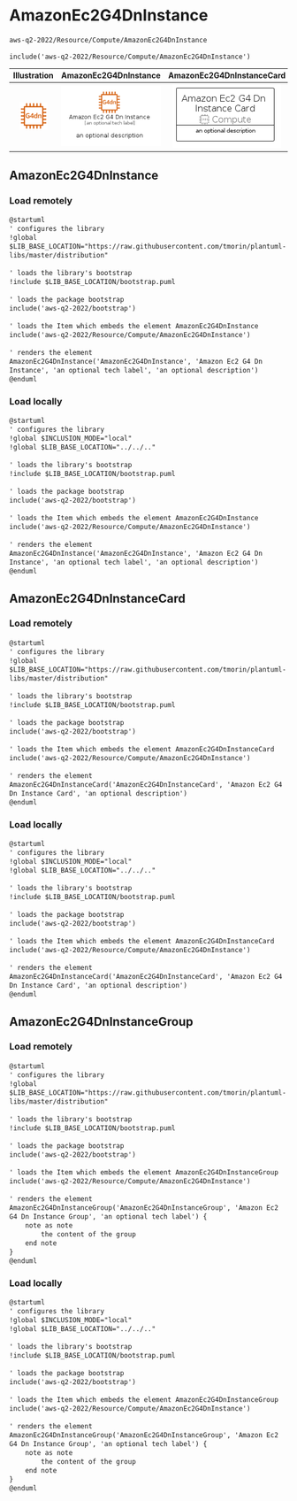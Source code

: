 # AmazonEc2G4DnInstance


```text
aws-q2-2022/Resource/Compute/AmazonEc2G4DnInstance
```

```text
include('aws-q2-2022/Resource/Compute/AmazonEc2G4DnInstance')
```



| Illustration | AmazonEc2G4DnInstance | AmazonEc2G4DnInstanceCard | AmazonEc2G4DnInstanceGroup |
| :---: | :---: | :---: | :---: |
| ![illustration for Illustration](../../../aws-q2-2022/Resource/Compute/AmazonEc2G4DnInstance.png) | ![illustration for AmazonEc2G4DnInstance](../../../aws-q2-2022/Resource/Compute/AmazonEc2G4DnInstance.Local.png) | ![illustration for AmazonEc2G4DnInstanceCard](../../../aws-q2-2022/Resource/Compute/AmazonEc2G4DnInstanceCard.Local.png) | ![illustration for AmazonEc2G4DnInstanceGroup](../../../aws-q2-2022/Resource/Compute/AmazonEc2G4DnInstanceGroup.Local.png) |




## AmazonEc2G4DnInstance

### Load remotely
```plantuml
@startuml
' configures the library
!global $LIB_BASE_LOCATION="https://raw.githubusercontent.com/tmorin/plantuml-libs/master/distribution"

' loads the library's bootstrap
!include $LIB_BASE_LOCATION/bootstrap.puml

' loads the package bootstrap
include('aws-q2-2022/bootstrap')

' loads the Item which embeds the element AmazonEc2G4DnInstance
include('aws-q2-2022/Resource/Compute/AmazonEc2G4DnInstance')

' renders the element
AmazonEc2G4DnInstance('AmazonEc2G4DnInstance', 'Amazon Ec2 G4 Dn Instance', 'an optional tech label', 'an optional description')
@enduml
```

### Load locally
```plantuml
@startuml
' configures the library
!global $INCLUSION_MODE="local"
!global $LIB_BASE_LOCATION="../../.."

' loads the library's bootstrap
!include $LIB_BASE_LOCATION/bootstrap.puml

' loads the package bootstrap
include('aws-q2-2022/bootstrap')

' loads the Item which embeds the element AmazonEc2G4DnInstance
include('aws-q2-2022/Resource/Compute/AmazonEc2G4DnInstance')

' renders the element
AmazonEc2G4DnInstance('AmazonEc2G4DnInstance', 'Amazon Ec2 G4 Dn Instance', 'an optional tech label', 'an optional description')
@enduml
```

## AmazonEc2G4DnInstanceCard

### Load remotely
```plantuml
@startuml
' configures the library
!global $LIB_BASE_LOCATION="https://raw.githubusercontent.com/tmorin/plantuml-libs/master/distribution"

' loads the library's bootstrap
!include $LIB_BASE_LOCATION/bootstrap.puml

' loads the package bootstrap
include('aws-q2-2022/bootstrap')

' loads the Item which embeds the element AmazonEc2G4DnInstanceCard
include('aws-q2-2022/Resource/Compute/AmazonEc2G4DnInstance')

' renders the element
AmazonEc2G4DnInstanceCard('AmazonEc2G4DnInstanceCard', 'Amazon Ec2 G4 Dn Instance Card', 'an optional description')
@enduml
```

### Load locally
```plantuml
@startuml
' configures the library
!global $INCLUSION_MODE="local"
!global $LIB_BASE_LOCATION="../../.."

' loads the library's bootstrap
!include $LIB_BASE_LOCATION/bootstrap.puml

' loads the package bootstrap
include('aws-q2-2022/bootstrap')

' loads the Item which embeds the element AmazonEc2G4DnInstanceCard
include('aws-q2-2022/Resource/Compute/AmazonEc2G4DnInstance')

' renders the element
AmazonEc2G4DnInstanceCard('AmazonEc2G4DnInstanceCard', 'Amazon Ec2 G4 Dn Instance Card', 'an optional description')
@enduml
```

## AmazonEc2G4DnInstanceGroup

### Load remotely
```plantuml
@startuml
' configures the library
!global $LIB_BASE_LOCATION="https://raw.githubusercontent.com/tmorin/plantuml-libs/master/distribution"

' loads the library's bootstrap
!include $LIB_BASE_LOCATION/bootstrap.puml

' loads the package bootstrap
include('aws-q2-2022/bootstrap')

' loads the Item which embeds the element AmazonEc2G4DnInstanceGroup
include('aws-q2-2022/Resource/Compute/AmazonEc2G4DnInstance')

' renders the element
AmazonEc2G4DnInstanceGroup('AmazonEc2G4DnInstanceGroup', 'Amazon Ec2 G4 Dn Instance Group', 'an optional tech label') {
    note as note
        the content of the group
    end note
}
@enduml
```

### Load locally
```plantuml
@startuml
' configures the library
!global $INCLUSION_MODE="local"
!global $LIB_BASE_LOCATION="../../.."

' loads the library's bootstrap
!include $LIB_BASE_LOCATION/bootstrap.puml

' loads the package bootstrap
include('aws-q2-2022/bootstrap')

' loads the Item which embeds the element AmazonEc2G4DnInstanceGroup
include('aws-q2-2022/Resource/Compute/AmazonEc2G4DnInstance')

' renders the element
AmazonEc2G4DnInstanceGroup('AmazonEc2G4DnInstanceGroup', 'Amazon Ec2 G4 Dn Instance Group', 'an optional tech label') {
    note as note
        the content of the group
    end note
}
@enduml
```

